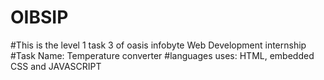 # OIBSIP
#This is the level 1 task 3 of oasis infobyte Web Development internship
#Task Name: Temperature converter
#languages uses: HTML, embedded CSS and JAVASCRIPT
